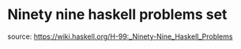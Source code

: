 # Ninety nine haskell problems set

source: https://wiki.haskell.org/H-99:_Ninety-Nine_Haskell_Problems